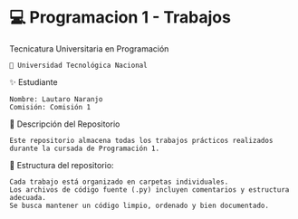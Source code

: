 # 💻 Programacion 1 - Trabajos

Tecnicatura Universitaria en Programación

    📍 Universidad Tecnológica Nacional

✨ Estudiante

    Nombre: Lautaro Naranjo
    Comisión: Comisión 1

📂 Descripción del Repositorio

    Este repositorio almacena todas los trabajos prácticos realizados durante la cursada de Programación 1.

📌 Estructura del repositorio:

    Cada trabajo está organizado en carpetas individuales.
    Los archivos de código fuente (.py) incluyen comentarios y estructura adecuada.
    Se busca mantener un código limpio, ordenado y bien documentado.